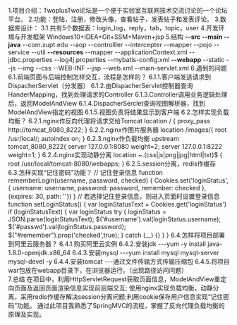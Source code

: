 1.项目介绍：TwoplusTwo论坛是一个便于实验室互联网技术交流讨论的一个论坛平台。
2.功能：登陆，注册，修改头像，查看帖子，发表帖子和发表评论。
3.数据库设计：
    3.1.共有5个数据表：login_log，reply，tab，topic，user
4.开发环境与开发框架
    Windows10+IDEA+Git+SSM+Maven+jsp
5.结构
**--src
    --main
        --java**
            --com.xupt.edu
                --aop
                --controlller
                --intercepter
                --mapper
                --pojo
                --service
                --util
        **--resources**
            --mapper
            --applicationContext.xml
            --jdbc.properties
            --log4j.properties
            --mybatis-config.xml
        **--webapp**
            --static
                --js
                --img
                --css
            --WEB-INF
                --jsp
                --web.xml
                --main-servlet.xml
6.遇到的问题
    6.1.前端页面与后端控制怎样交互，流程是怎样的？
        6.1.1.客户端发送请求到DispacherServlet（分发器）
        6.1.2.由DispacherServlet控制器查询HanderMapping，找到处理请求的Controller
        6.1.3.Controller调用业务逻辑处理后，返回ModelAndView
        6.1.4.DispacherSerclet查询视图解析器，找到ModelAndView指定的视图
        6.1.5.视图负责将结果显示到客户端
    6.2.怎样实现负载均衡？
        6.2.1.nginx作反向代理将请求交给Tomcat
        location / {
                        proxy_pass http://tomcat_8080_8222;
                }
        6.2.2.nginx作图片服务器
        location /images/{
                        root /usr/local/;
                        autoindex on;
                }
        6.2.3.nginx作负载均衡
        upstream tomcat_8080_8222{
                server  127.0.0.1:8080 weight=2;
                server  127.0.0.1:8222 weight=1;
            }
        6.2.4.nginx实现动静分离
        location ~\.(css|js|png|jpg|html|txt)$ {
                  root /usr/local/tomcat-8080/webapps;
        }
        6.2.5.session分离，redis作缓存
        <Valve className="com.orangefunction.tomcat.redissessions.RedisSessionHandlerValve" />  
          <Manager className="com.orangefunction.tomcat.redissessions.RedisSessionManager"  
           host="127.0.0.1"  
           port="6379"  
           database="0"  
           maxInactiveInterval="60" /> 
    6.3.怎样实现“记住密码”功能？
         // 记住登录信息
            function rememberLogin(username, password, checked) {
                Cookies.set('loginStatus', {
                    username: username,
                    password: password,
                    remember: checked
                }, {expires: 30, path: ''})
            }
            // 若选择记住登录信息，则进入页面时设置登录信息
            function setLoginStatus() {
                var loginStatusText = Cookies.get('loginStatus')
                if (loginStatusText) {
                    var loginStatus
                    try {
                        loginStatus = JSON.parse(loginStatusText);
                        $('#username').val(loginStatus.username);
                        $('#passwd').val(loginStatus.password);
                        $("#remember").prop('checked',true);
                    } catch (__) {}
                }
            }
    6.4.怎样将项目部署到阿里云服务器？
        6.4.1.购买阿里云实例
        6.4.2.安装jdk  ---yum -y install java-1.8.0-openjdk.x86_64
        6.4.3.安装mysql  ---yum install mysql mysql-server mysql-devel -y
        6.4.4.安装tomcat   ---通过文件传输方式传输压缩包
        6.4.5.将项目war包放在webapp目录下，在浏览器运行。（出现路径访问问题）   
        <Host name="localhost"  appBase="webapps"
               unpackWARs="true" autoDeploy="true">
        <Context path="/" docBase="twoplustwo" debug="0" reloadable="false" />
7.总结
    在项目中，利用HttpServletRequest获取页面信息，ModelAndView重定向页面及返回页面渲染信息实现前后端交互;
    使用nginx实现负载均衡，动静分离，采用redis作缓存解决session分离问题;利用cookie保存用户信息实现“记住密码”功能。
    通过此项目我熟悉了SpringMVC的流程，掌握了反向代理负载均衡的原理及实现。
    